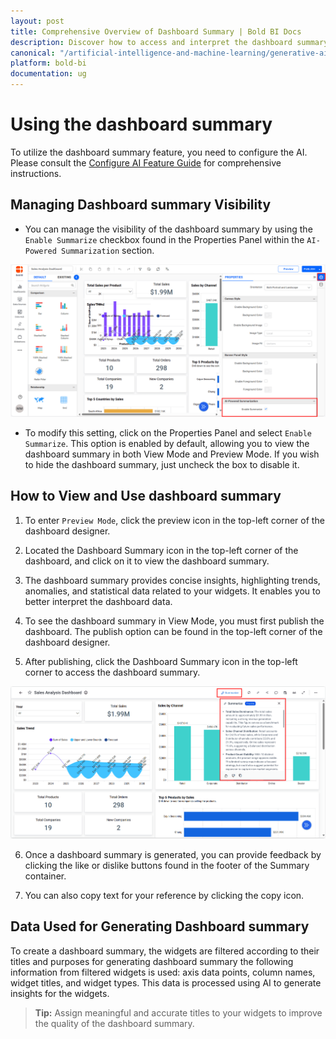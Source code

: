 ```yaml
---
layout: post
title: Comprehensive Overview of Dashboard Summary | Bold BI Docs
description: Discover how to access and interpret the dashboard summary, as well as the process behind its generation
canonical: "/artificial-intelligence-and-machine-learning/generative-ai/dashboard-summary/"
platform: bold-bi
documentation: ug
---
```

 
# Using the dashboard summary
 
To utilize the dashboard summary feature, you need to configure the AI. Please consult the  [Configure AI Feature Guide](/artificial-intelligence-and-machine-learning/configure-ai/) for comprehensive instructions.
 
## Managing Dashboard summary Visibility
 
- You can manage the visibility of the dashboard summary by using the `Enable Summarize` checkbox found in the Properties Panel within the `AI-Powered Summarization` section.
 
![Dashboard-Summary-Property](/static/assets/artificial-intelligence-and-machine-learning/images/generative-ai/dashboard-summary/dashboard-summary-property.png)
 
- To modify this setting, click on the Properties Panel and select `Enable Summarize`. This option is enabled by default, allowing you to view the dashboard summary in both View Mode and Preview Mode. If you wish to hide the dashboard summary, just uncheck the box to disable it.
 
 
## How to View and Use dashboard summary
 
1. To enter `Preview Mode`, click the preview icon in the top-left corner of the dashboard designer.
 
2. Located the Dashboard Summary icon in the top-left corner of the dashboard, and click on it to view the dashboard summary.
 
3. The dashboard summary provides concise insights, highlighting trends, anomalies, and statistical data related to your widgets. It enables you to better interpret the dashboard data.
 
4. To see the dashboard summary in View Mode, you must first publish the dashboard. The publish option can be found in the top-left corner of the dashboard designer.
 
5. After publishing, click the Dashboard Summary icon in the top-left corner to access the dashboard summary.
 
![Dashboard-Summary](/static/assets/artificial-intelligence-and-machine-learning/images/generative-ai/dashboard-summary/dashboard-summary.png)
 
6. Once a dashboard summary is generated, you can provide feedback by clicking the like or dislike buttons found in the footer of the Summary container.
 
7. You can also copy text for your reference by clicking the copy icon.
 
 
## Data Used for Generating Dashboard summary
 
To create a dashboard summary, the widgets are filtered according to their titles and purposes for generating dashboard summary the following information from filtered widgets is used: axis data points, column names, widget titles, and widget types. This data is processed using AI to generate insights for the widgets.
 
> **Tip:** Assign meaningful and accurate titles to your widgets to improve the quality of the dashboard summary.